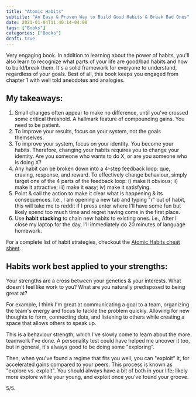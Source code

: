 ```yaml
---
title: "Atomic Habits"
subtitle: "An Easy & Proven Way to Build Good Habits & Break Bad Ones"
date: 2021-01-04T11:40:14-04:00
tags: ["Books"]
categories: ["Books"]
draft: true
---
```


Very engaging book. In addition to learning about the power of habits, you'll also learn to recognize what parts of your life are good/bad habits and how to build/break them. It's a solid framework for everyone to understand, regardless of your goals. Best of all, this book keeps you engaged from chapter 1 with well told anecdotes and analogies.

## My takeaways:

1. Small changes often appear to make no difference, until you've crossed some critical threshold. A hallmark feature of compounding gains. You need to be patient.
2. To improve your results, focus on your system, not the goals themselves.
3. To improve your system, focus on your identity. You become your habits. Therefore, changing your habits requires you to change your identity. Are you someone who wants to do X, or are you someone who is doing X?
4. Any habit can be broken down into a 4-step feedback loop: que, craving, response, and reward. To effectively change behaviour, simply target one of the 4 parts of the feedback loop: i) make it obvious; ii) make it attractive; iii) make it easy; iv) make it satisfying.
5. Point & call the action to make it clear what is happening & its consequences. I.e., I am opening a new tab and typing "r" out of habit, this will take me to reddit if I press enter where I'll have some fun but likely spend too much time and regret having come in the first place.
6. Use **habit stacking** to chain new habits to existing ones. i.e., After I close my laptop for the day, I'll immediately do 20 minutes of language homework.

For a complete list of habit strategies, checkout the [Atomic Habits cheat sheet](https://s3.amazonaws.com/jamesclear/Atomic+Habits/Habits+Cheat+Sheet.pdf).


## Habits work best applied to your strengths:
Your strengths are a cross between your genetics & your interests. What doesn't feel like work to you? What are you naturally predisposed to being great at?

For example, I think I'm great at communicating a goal to a team, organizing the team's energy and focus to tackle the problem quickly. Allowing for new thoughts to form, connecting dots, and listening to others while creating a space that allows others to speak up.

This is a behaviour strength, which I've slowly come to learn about the more teamwork I've done. A personality test could have helped me uncover it too, but in general, it's always good to be doing some "exploring".

Then, when you've found a regime that fits you well, you can "exploit" it, for accelerated gains compared to your peers. This process is known as "explore vs. exploit". You should always have a bit of both in your life; likely more explore while your young, and exploit once you've found your groove.

5/5.

